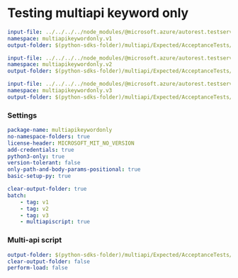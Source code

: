 # Testing multiapi keyword only

``` yaml $(tag) == 'v1'
input-file: ../../../../node_modules/@microsoft.azure/autorest.testserver/swagger/multiapi-v1.json
namespace: multiapikeywordonly.v1
output-folder: $(python-sdks-folder)/multiapi/Expected/AcceptanceTests/MultiapiKeywordOnly/multiapikeywordonly/v1
```

``` yaml $(tag) == 'v2'
input-file: ../../../../node_modules/@microsoft.azure/autorest.testserver/swagger/multiapi-v2.json
namespace: multiapikeywordonly.v2
output-folder: $(python-sdks-folder)/multiapi/Expected/AcceptanceTests/MultiapiKeywordOnly/multiapikeywordonly/v2
```

``` yaml $(tag) == 'v3'
input-file: ../../../../node_modules/@microsoft.azure/autorest.testserver/swagger/multiapi-v3.json
namespace: multiapikeywordonly.v3
output-folder: $(python-sdks-folder)/multiapi/Expected/AcceptanceTests/MultiapiKeywordOnly/multiapikeywordonly/v3
```

### Settings
``` yaml
package-name: multiapikeywordonly
no-namespace-folders: true
license-header: MICROSOFT_MIT_NO_VERSION
add-credentials: true
python3-only: true
version-tolerant: false
only-path-and-body-params-positional: true
basic-setup-py: true
```

``` yaml $(multiapi)
clear-output-folder: true
batch:
    - tag: v1
    - tag: v2
    - tag: v3
    - multiapiscript: true
```

### Multi-api script

``` yaml $(multiapiscript)
output-folder: $(python-sdks-folder)/multiapi/Expected/AcceptanceTests/MultiapiKeywordOnly/multiapikeywordonly/
clear-output-folder: false
perform-load: false
```
